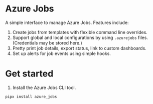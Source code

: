 # Azure Jobs

A simple interface to manage Azure Jobs. Features include:

1. Create jobs from templates with flexible command line overrides.
2. Support global and local configurations by using `.azurejobs` files. (Credentials may be stored here.)
3. Pretty print job details, export status, link to custom dashboards.
4. Set up alerts for job events using simple hooks.

# Get started

1. Install the Azure Jobs CLI tool.

```bash
pipx install azure_jobs
```

